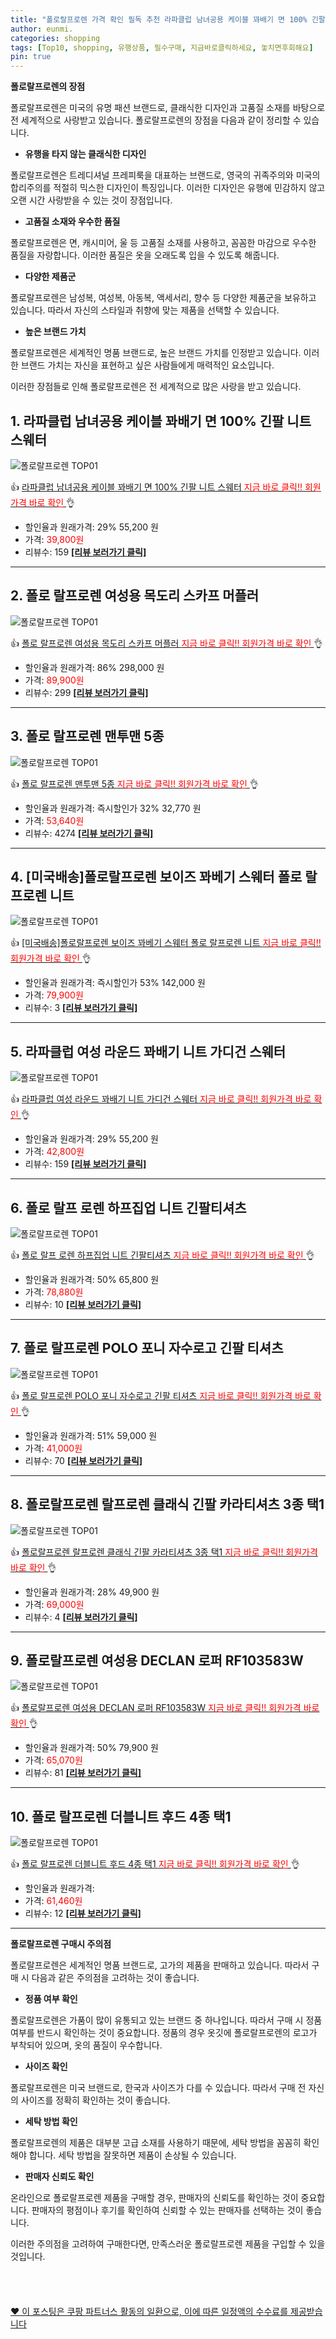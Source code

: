 ```yaml
---
title: "폴로랄프로렌 가격 확인 필독 추천 라파클럽 남녀공용 케이블 꽈배기 면 100% 긴팔 니트 스웨터 비교 장점 구매가이드"
author: eunmi.
categories: shopping
tags: [Top10, shopping, 유행상품, 필수구매, 지금바로클릭하세요, 놓치면후회해요]
pin: true
---
```

**폴로랄프로렌의 장점**

폴로랄프로렌은 미국의 유명 패션 브랜드로, 클래식한 디자인과 고품질 소재를 바탕으로 전 세계적으로 사랑받고 있습니다. 폴로랄프로렌의 장점을 다음과 같이 정리할 수 있습니다.

* **유행을 타지 않는 클래식한 디자인**

폴로랄프로렌은 트레디셔널 프레피룩을 대표하는 브랜드로, 영국의 귀족주의와 미국의 합리주의를 적절히 믹스한 디자인이 특징입니다. 이러한 디자인은 유행에 민감하지 않고 오랜 시간 사랑받을 수 있는 것이 장점입니다.

* **고품질 소재와 우수한 품질**

폴로랄프로렌은 면, 캐시미어, 울 등 고품질 소재를 사용하고, 꼼꼼한 마감으로 우수한 품질을 자랑합니다. 이러한 품질은 옷을 오래도록 입을 수 있도록 해줍니다.

* **다양한 제품군**

폴로랄프로렌은 남성복, 여성복, 아동복, 액세서리, 향수 등 다양한 제품군을 보유하고 있습니다. 따라서 자신의 스타일과 취향에 맞는 제품을 선택할 수 있습니다.

* **높은 브랜드 가치**

폴로랄프로렌은 세계적인 명품 브랜드로, 높은 브랜드 가치를 인정받고 있습니다. 이러한 브랜드 가치는 자신을 표현하고 싶은 사람들에게 매력적인 요소입니다.

이러한 장점들로 인해 폴로랄프로렌은 전 세계적으로 많은 사랑을 받고 있습니다.

   

## 1. 라파클럽 남녀공용 케이블 꽈배기 면 100% 긴팔 니트 스웨터

![폴로랄프로렌 TOP01](https://thumbnail7.coupangcdn.com/thumbnails/remote/230x230ex/image/vendor_inventory/1de2/f581a9ad0cf2cbcea0b357819fe9b37c7980618ad2de2f20c5a2f9575833.jpg)


👍 [라파클럽 남녀공용 케이블 꽈배기 면 100% 긴팔 니트 스웨터 <font color=red> 지금 바로 클릭!! 회원가격 바로 확인 </font> ](https://link.coupang.com/re/AFFSDP?lptag=AF3617701&subid=GithubCoopas&pageKey=6912241019&traceid=V0-153&itemId=16662362747&vendorItemId=83903641292) 👌 


- 할인율과 원래가격: 29%  55,200   원
- 가격: <span style='color:red'>39,800원</span>
- 리뷰수: 159  [**[리뷰 보러가기 클릭]**](https://link.coupang.com/re/AFFSDP?lptag=AF3617701&subid=GithubCoopas&pageKey=6912241019&traceid=V0-153&itemId=16662362747&vendorItemId=83903641292)

---


   

## 2. 폴로 랄프로렌 여성용 목도리 스카프 머플러

![폴로랄프로렌 TOP01](https://thumbnail7.coupangcdn.com/thumbnails/remote/230x230ex/image/vendor_inventory/9d86/8dfcca005d2ffa69b50f7839cb70d4dc23dc42bb102cc49d174d14b8c6e6.jpg)


👍 [폴로 랄프로렌 여성용 목도리 스카프 머플러 <font color=red> 지금 바로 클릭!! 회원가격 바로 확인 </font> ](https://link.coupang.com/re/AFFSDP?lptag=AF3617701&subid=GithubCoopas&pageKey=7691736044&traceid=V0-153&itemId=20570687350&vendorItemId=87646145666) 👌 


- 할인율과 원래가격: 86%  298,000   원
- 가격: <span style='color:red'>89,900원</span>
- 리뷰수: 299  [**[리뷰 보러가기 클릭]**](https://link.coupang.com/re/AFFSDP?lptag=AF3617701&subid=GithubCoopas&pageKey=7691736044&traceid=V0-153&itemId=20570687350&vendorItemId=87646145666)

---


   

## 3. 폴로 랄프로렌 맨투맨 5종

![폴로랄프로렌 TOP01](https://thumbnail6.coupangcdn.com/thumbnails/remote/230x230ex/image/vendor_inventory/820c/2b96d97895b71a261eceab2613b48ab3ad2fb34c709d53093e04eea1c1f3.jpg)


👍 [폴로 랄프로렌 맨투맨 5종 <font color=red> 지금 바로 클릭!! 회원가격 바로 확인 </font> ](https://link.coupang.com/re/AFFSDP?lptag=AF3617701&subid=GithubCoopas&pageKey=7596387766&traceid=V0-153&itemId=20084673697&vendorItemId=87180175986) 👌 


- 할인율과 원래가격: 즉시할인가 32%  32,770   원
- 가격: <span style='color:red'>53,640원</span>
- 리뷰수: 4274  [**[리뷰 보러가기 클릭]**](https://link.coupang.com/re/AFFSDP?lptag=AF3617701&subid=GithubCoopas&pageKey=7596387766&traceid=V0-153&itemId=20084673697&vendorItemId=87180175986)

---


   

## 4. [미국배송]폴로랄프로렌 보이즈 꽈베기 스웨터 폴로 랄프로렌 니트

![폴로랄프로렌 TOP01](https://thumbnail9.coupangcdn.com/thumbnails/remote/230x230ex/image/vendor_inventory/3b0c/789417780100a6cc32b52a4a1e4a19ff21391046efbe4eab7b3e3fd02703.jpg)


👍 [[미국배송]폴로랄프로렌 보이즈 꽈베기 스웨터 폴로 랄프로렌 니트 <font color=red> 지금 바로 클릭!! 회원가격 바로 확인 </font> ](https://link.coupang.com/re/AFFSDP?lptag=AF3617701&subid=GithubCoopas&pageKey=2266591439&traceid=V0-153&itemId=3899953657&vendorItemId=71869913194) 👌 


- 할인율과 원래가격: 즉시할인가 53%  142,000   원
- 가격: <span style='color:red'>79,900원</span>
- 리뷰수: 3  [**[리뷰 보러가기 클릭]**](https://link.coupang.com/re/AFFSDP?lptag=AF3617701&subid=GithubCoopas&pageKey=2266591439&traceid=V0-153&itemId=3899953657&vendorItemId=71869913194)

---


   

## 5. 라파클럽 여성 라운드 꽈배기 니트 가디건 스웨터

![폴로랄프로렌 TOP01](https://thumbnail9.coupangcdn.com/thumbnails/remote/230x230ex/image/vendor_inventory/2fa4/0061edcdf2b4cfee2eb47dca2f13d4823c937fd95d7b5cc23000a342cd6a.jpg)


👍 [라파클럽 여성 라운드 꽈배기 니트 가디건 스웨터 <font color=red> 지금 바로 클릭!! 회원가격 바로 확인 </font> ](https://link.coupang.com/re/AFFSDP?lptag=AF3617701&subid=GithubCoopas&pageKey=7616878459&traceid=V0-153&itemId=20185171866&vendorItemId=87276637681) 👌 


- 할인율과 원래가격: 29%  55,200   원
- 가격: <span style='color:red'>42,800원</span>
- 리뷰수: 159  [**[리뷰 보러가기 클릭]**](https://link.coupang.com/re/AFFSDP?lptag=AF3617701&subid=GithubCoopas&pageKey=7616878459&traceid=V0-153&itemId=20185171866&vendorItemId=87276637681)

---


   

## 6. 폴로 랄프 로렌 하프집업 니트 긴팔티셔츠

![폴로랄프로렌 TOP01](https://thumbnail8.coupangcdn.com/thumbnails/remote/230x230ex/image/vendor_inventory/8049/e2b20561c7077589648e69c77ba1b35420f05aa331a2bff3616bd1769778.jpg)


👍 [폴로 랄프 로렌 하프집업 니트 긴팔티셔츠 <font color=red> 지금 바로 클릭!! 회원가격 바로 확인 </font> ](https://link.coupang.com/re/AFFSDP?lptag=AF3617701&subid=GithubCoopas&pageKey=7639133238&traceid=V0-153&itemId=20292698081&vendorItemId=87785481890) 👌 


- 할인율과 원래가격: 50%  65,800   원
- 가격: <span style='color:red'>78,880원</span>
- 리뷰수: 10  [**[리뷰 보러가기 클릭]**](https://link.coupang.com/re/AFFSDP?lptag=AF3617701&subid=GithubCoopas&pageKey=7639133238&traceid=V0-153&itemId=20292698081&vendorItemId=87785481890)

---


   

## 7. 폴로 랄프로렌 POLO 포니 자수로고 긴팔 티셔츠

![폴로랄프로렌 TOP01](https://thumbnail9.coupangcdn.com/thumbnails/remote/230x230ex/image/vendor_inventory/9d63/8181d753d472c85031cea23188490fcf18a6a86d84421716c54b7a3f856c.jpg)


👍 [폴로 랄프로렌 POLO 포니 자수로고 긴팔 티셔츠 <font color=red> 지금 바로 클릭!! 회원가격 바로 확인 </font> ](https://link.coupang.com/re/AFFSDP?lptag=AF3617701&subid=GithubCoopas&pageKey=7138807807&traceid=V0-153&itemId=17918846644&vendorItemId=86364868779) 👌 


- 할인율과 원래가격: 51%  59,000   원
- 가격: <span style='color:red'>41,000원</span>
- 리뷰수: 70  [**[리뷰 보러가기 클릭]**](https://link.coupang.com/re/AFFSDP?lptag=AF3617701&subid=GithubCoopas&pageKey=7138807807&traceid=V0-153&itemId=17918846644&vendorItemId=86364868779)

---


   

## 8. 폴로랄프로렌 랄프로렌 클래식 긴팔 카라티셔츠 3종 택1

![폴로랄프로렌 TOP01](https://thumbnail10.coupangcdn.com/thumbnails/remote/230x230ex/image/vendor_inventory/34b1/5fd8a86962d6d403012382b15caf28d22e55f50854d2983446acf888eb07.jpg)


👍 [폴로랄프로렌 랄프로렌 클래식 긴팔 카라티셔츠 3종 택1 <font color=red> 지금 바로 클릭!! 회원가격 바로 확인 </font> ](https://link.coupang.com/re/AFFSDP?lptag=AF3617701&subid=GithubCoopas&pageKey=7518527748&traceid=V0-153&itemId=19714737374&vendorItemId=86819024118) 👌 


- 할인율과 원래가격: 28%  49,900   원
- 가격: <span style='color:red'>69,000원</span>
- 리뷰수: 4  [**[리뷰 보러가기 클릭]**](https://link.coupang.com/re/AFFSDP?lptag=AF3617701&subid=GithubCoopas&pageKey=7518527748&traceid=V0-153&itemId=19714737374&vendorItemId=86819024118)

---


   

## 9. 폴로랄프로렌 여성용 DECLAN 로퍼 RF103583W

![폴로랄프로렌 TOP01](https://thumbnail9.coupangcdn.com/thumbnails/remote/230x230ex/image/retail/images/3658604579298707-c5fe73f7-e55d-4048-b60d-703cd7d122f8.jpg)


👍 [폴로랄프로렌 여성용 DECLAN 로퍼 RF103583W <font color=red> 지금 바로 클릭!! 회원가격 바로 확인 </font> ](https://link.coupang.com/re/AFFSDP?lptag=AF3617701&subid=GithubCoopas&pageKey=6359925930&traceid=V0-153&itemId=13422277148&vendorItemId=80676904587) 👌 


- 할인율과 원래가격: 50%  79,900   원
- 가격: <span style='color:red'>65,070원</span>
- 리뷰수: 81  [**[리뷰 보러가기 클릭]**](https://link.coupang.com/re/AFFSDP?lptag=AF3617701&subid=GithubCoopas&pageKey=6359925930&traceid=V0-153&itemId=13422277148&vendorItemId=80676904587)

---


   

## 10. 폴로 랄프로렌 더블니트 후드 4종 택1

![폴로랄프로렌 TOP01](https://thumbnail8.coupangcdn.com/thumbnails/remote/230x230ex/image/vendor_inventory/fc3a/dcf1284f14f83dd7257ecdf74b28e155a8eaa70b96c15413549627be622a.jpg)


👍 [폴로 랄프로렌 더블니트 후드 4종 택1 <font color=red> 지금 바로 클릭!! 회원가격 바로 확인 </font> ](https://link.coupang.com/re/AFFSDP?lptag=AF3617701&subid=GithubCoopas&pageKey=7596393136&traceid=V0-153&itemId=20084705075&vendorItemId=87180206729) 👌 


- 할인율과 원래가격: 
- 가격: <span style='color:red'>61,460원</span>
- 리뷰수: 12  [**[리뷰 보러가기 클릭]**](https://link.coupang.com/re/AFFSDP?lptag=AF3617701&subid=GithubCoopas&pageKey=7596393136&traceid=V0-153&itemId=20084705075&vendorItemId=87180206729)

---
**폴로랄프로렌 구매시 주의점**

폴로랄프로렌은 세계적인 명품 브랜드로, 고가의 제품을 판매하고 있습니다. 따라서 구매 시 다음과 같은 주의점을 고려하는 것이 좋습니다.

* **정품 여부 확인**

폴로랄프로렌은 가품이 많이 유통되고 있는 브랜드 중 하나입니다. 따라서 구매 시 정품 여부를 반드시 확인하는 것이 중요합니다. 정품의 경우 옷깃에 폴로랄프로렌의 로고가 부착되어 있으며, 옷의 품질이 우수합니다.

* **사이즈 확인**

폴로랄프로렌은 미국 브랜드로, 한국과 사이즈가 다를 수 있습니다. 따라서 구매 전 자신의 사이즈를 정확히 확인하는 것이 좋습니다.

* **세탁 방법 확인**

폴로랄프로렌의 제품은 대부분 고급 소재를 사용하기 때문에, 세탁 방법을 꼼꼼히 확인해야 합니다. 세탁 방법을 잘못하면 제품이 손상될 수 있습니다.

* **판매자 신뢰도 확인**

온라인으로 폴로랄프로렌 제품을 구매할 경우, 판매자의 신뢰도를 확인하는 것이 중요합니다. 판매자의 평점이나 후기를 확인하여 신뢰할 수 있는 판매자를 선택하는 것이 좋습니다.

이러한 주의점을 고려하여 구매한다면, 만족스러운 폴로랄프로렌 제품을 구입할 수 있을 것입니다.<br><br><br><br><br> [ ❤  이 포스팅은 쿠팡 파트너스 활동의 일환으로, 이에 따른 일정액의 수수료를 제공받습니다](https://link.coupang.com/a/bcEFyh)